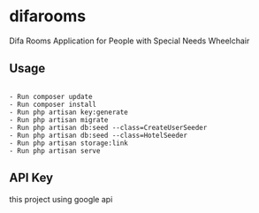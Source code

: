 # difarooms
Difa Rooms Application for People with Special Needs Wheelchair

## Usage

```terminal

- Run composer update
- Run composer install 
- Run php artisan key:generate
- Run php artisan migrate
- Run php artisan db:seed --class=CreateUserSeeder
- Run php artisan db:seed --class=HotelSeeder
- Run php artisan storage:link
- Run php artisan serve

```

## API Key
this project using google api

